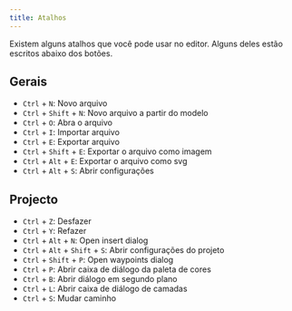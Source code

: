 ```yaml
---
title: Atalhos
---
```


Existem alguns atalhos que você pode usar no editor. Alguns deles estão escritos abaixo dos botões.

## Gerais

* `Ctrl` + `N`: Novo arquivo
* `Ctrl` + `Shift` + `N`: Novo arquivo a partir do modelo
* `Ctrl` + `O`: Abra o arquivo
* `Ctrl` + `I`: Importar arquivo
* `Ctrl` + `E`: Exportar arquivo
* `Ctrl` + `Shift` + `E`: Exportar o arquivo como imagem
* `Ctrl` + `Alt` + `E`: Exportar o arquivo como svg
* `Ctrl` + `Alt` + `S`: Abrir configurações

## Projecto

* `Ctrl` + `Z`: Desfazer
* `Ctrl` + `Y`: Refazer
* `Ctrl` + `Alt` + `N`: Open insert dialog
* `Ctrl` + `Alt` + `Shift` + `S`: Abrir configurações do projeto
* `Ctrl` + `Shift` + `P`: Open waypoints dialog
* `Ctrl` + `P`: Abrir caixa de diálogo da paleta de cores
* `Ctrl` + `B`: Abrir diálogo em segundo plano
* `Ctrl` + `L`: Abrir caixa de diálogo de camadas
* `Ctrl` + `S`: Mudar caminho

